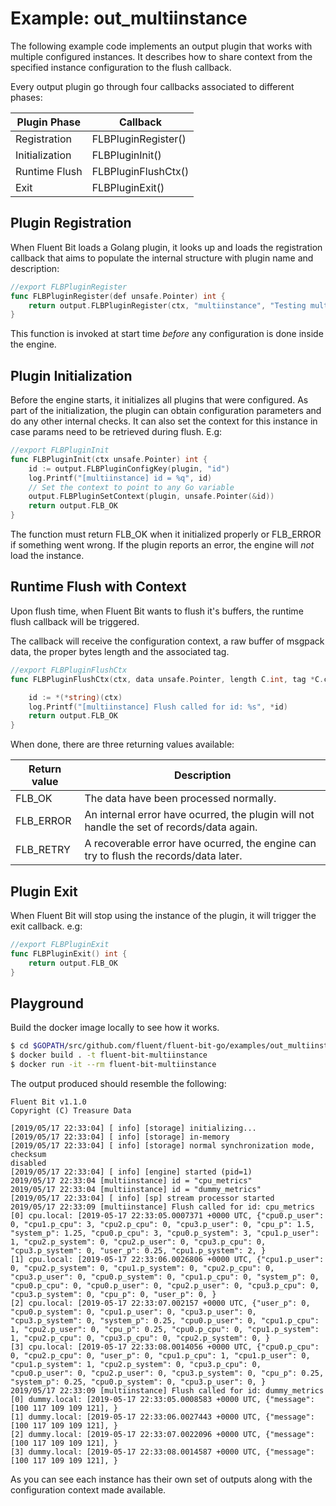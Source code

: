 # Example: out_multiinstance

The following example code implements an output plugin that works with
multiple configured instances. It describes how to share context from the
specified instance configuration to the flush callback.

Every output plugin go through four callbacks associated to different phases:

| Plugin Phase        | Callback                   |
|---------------------|----------------------------|
| Registration        | FLBPluginRegister()        |
| Initialization      | FLBPluginInit()            |
| Runtime Flush       | FLBPluginFlushCtx()        |
| Exit                | FLBPluginExit()            |

## Plugin Registration

When Fluent Bit loads a Golang plugin, it looks up and loads the registration
callback that aims to populate the internal structure with plugin name and
description:

```go
//export FLBPluginRegister
func FLBPluginRegister(def unsafe.Pointer) int {
	return output.FLBPluginRegister(ctx, "multiinstance", "Testing multiple instances")
}
```

This function is invoked at start time _before_ any configuration is done
inside the engine.

## Plugin Initialization

Before the engine starts, it initializes all plugins that were configured.
As part of the initialization, the plugin can obtain configuration parameters
and do any other internal checks. It can also set the context for this
instance in case params need to be retrieved during flush.
E.g:

```go
//export FLBPluginInit
func FLBPluginInit(ctx unsafe.Pointer) int {
	id := output.FLBPluginConfigKey(plugin, "id")
	log.Printf("[multiinstance] id = %q", id)
	// Set the context to point to any Go variable
	output.FLBPluginSetContext(plugin, unsafe.Pointer(&id))
	return output.FLB_OK
}
```

The function must return FLB\_OK when it initialized properly or FLB\_ERROR if
something went wrong. If the plugin reports an error, the engine will _not_
load the instance.

## Runtime Flush with Context

Upon flush time, when Fluent Bit wants to flush it's buffers, the runtime flush
callback will be triggered.

The callback will receive the configuration context, a raw buffer of msgpack
data, the proper bytes length and the associated tag.

```go
//export FLBPluginFlushCtx
func FLBPluginFlushCtx(ctx, data unsafe.Pointer, length C.int, tag *C.char) int {

    id := *(*string)(ctx)
	log.Printf("[multiinstance] Flush called for id: %s", *id)
    return output.FLB_OK
}
```

When done, there are three returning values available:

| Return value  | Description                                    |
|---------------|------------------------------------------------|
| FLB\_OK       | The data have been processed normally.         |
| FLB\_ERROR    | An internal error have ocurred, the plugin will not handle the set of records/data again. |
| FLB\_RETRY    | A recoverable error have ocurred, the engine can try to flush the records/data later.|

## Plugin Exit

When Fluent Bit will stop using the instance of the plugin, it will trigger the exit callback. e.g:

```go
//export FLBPluginExit
func FLBPluginExit() int {
	return output.FLB_OK
}
```

## Playground

Build the docker image locally to see how it works.

```bash
$ cd $GOPATH/src/github.com/fluent/fluent-bit-go/examples/out_multiinstance
$ docker build . -t fluent-bit-multiinstance
$ docker run -it --rm fluent-bit-multiinstance
```

The output produced should resemble the following:
```
Fluent Bit v1.1.0
Copyright (C) Treasure Data

[2019/05/17 22:33:04] [ info] [storage] initializing...
[2019/05/17 22:33:04] [ info] [storage] in-memory
[2019/05/17 22:33:04] [ info] [storage] normal synchronization mode, checksum
disabled
[2019/05/17 22:33:04] [ info] [engine] started (pid=1)
2019/05/17 22:33:04 [multiinstance] id = "cpu_metrics"
2019/05/17 22:33:04 [multiinstance] id = "dummy_metrics"
[2019/05/17 22:33:04] [ info] [sp] stream processor started
2019/05/17 22:33:09 [multiinstance] Flush called for id: cpu_metrics
[0] cpu.local: [2019-05-17 22:33:05.0007371 +0000 UTC, {"cpu0.p_user": 0, "cpu1.p_cpu": 3, "cpu2.p_cpu": 0, "cpu3.p_user": 0, "cpu_p": 1.5, "system_p": 1.25, "cpu0.p_cpu": 3, "cpu0.p_system": 3, "cpu1.p_user": 1, "cpu2.p_system": 0, "cpu2.p_user": 0, "cpu3.p_cpu": 0, "cpu3.p_system": 0, "user_p": 0.25, "cpu1.p_system": 2, }
[1] cpu.local: [2019-05-17 22:33:06.0026806 +0000 UTC, {"cpu1.p_user": 0, "cpu2.p_system": 0, "cpu1.p_system": 0, "cpu2.p_cpu": 0, "cpu3.p_user": 0, "cpu0.p_system": 0, "cpu1.p_cpu": 0, "system_p": 0, "cpu0.p_cpu": 0, "cpu0.p_user": 0, "cpu2.p_user": 0, "cpu3.p_cpu": 0, "cpu3.p_system": 0, "cpu_p": 0, "user_p": 0, }
[2] cpu.local: [2019-05-17 22:33:07.002157 +0000 UTC, {"user_p": 0, "cpu0.p_system": 0, "cpu1.p_user": 0, "cpu3.p_user": 0, "cpu3.p_system": 0, "system_p": 0.25, "cpu0.p_user": 0, "cpu1.p_cpu": 1, "cpu2.p_user": 0, "cpu_p": 0.25, "cpu0.p_cpu": 0, "cpu1.p_system": 1, "cpu2.p_cpu": 0, "cpu3.p_cpu": 0, "cpu2.p_system": 0, }
[3] cpu.local: [2019-05-17 22:33:08.0014056 +0000 UTC, {"cpu0.p_cpu": 0, "cpu2.p_cpu": 0, "user_p": 0, "cpu1.p_cpu": 1, "cpu1.p_user": 0, "cpu1.p_system": 1, "cpu2.p_system": 0, "cpu3.p_cpu": 0, "cpu0.p_user": 0, "cpu2.p_user": 0, "cpu3.p_system": 0, "cpu_p": 0.25, "system_p": 0.25, "cpu0.p_system": 0, "cpu3.p_user": 0, }
2019/05/17 22:33:09 [multiinstance] Flush called for id: dummy_metrics
[0] dummy.local: [2019-05-17 22:33:05.0008583 +0000 UTC, {"message": [100 117 109 109 121], }
[1] dummy.local: [2019-05-17 22:33:06.0027443 +0000 UTC, {"message": [100 117 109 109 121], }
[2] dummy.local: [2019-05-17 22:33:07.0022096 +0000 UTC, {"message": [100 117 109 109 121], }
[3] dummy.local: [2019-05-17 22:33:08.0014587 +0000 UTC, {"message": [100 117 109 109 121], }
```

As you can see each instance has their own set of outputs along with the
configuration context made available.

